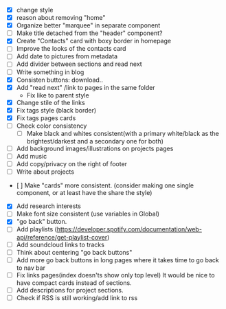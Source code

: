 - [X] change style
- [X] reason about removing "home"
- [X] Organize better "marquee" in separate component
- [ ] Make title detached from the "header" component?
- [X] Create "Contacts" card with boxy border in homepage
- [ ] Improve the looks of the contacts card
- [ ] Add date to pictures from metadata
- [ ] Add divider between sections and read next
- [ ] Write something in blog
- [X] Consisten buttons: download..
- [X] Add "read next" /link to pages in the same folder
  - Fix like to parent style
- [X] Change stile of the links
- [X] Fix tags style (black border)
- [X] Fix tags pages cards
- [ ] Check color consistency
  - [ ] Make black and whites consistent(with a primary white/black as the brightest/darkest and a secondary one for both)
- [ ] Add background images/illustrations on projects pages
- [ ] Add music
- [ ] Add copy/privacy on the right of footer
- [ ] Write about projects
- [ ] Make "cards" more consistent. (consider making one single component, or at least have the share the style)
- [X] Add research interests
- [ ] Make font size consistent (use variables in Global)
- [X] "go back" button.
- [ ] Add playlists (https://developer.spotify.com/documentation/web-api/reference/get-playlist-cover)
- [ ] Add soundcloud links to tracks
- [ ] Think about centering "go back buttons"
- [ ] Add more go back buttons in long pages where it takes time to go back to nav bar
- [ ] Fix links pages(index doesn'ts show only top level) It would be nice to have compact cards instead of sections.
- [ ] Add descriptions for project sections.
- [ ] Check if RSS is still working/add link to rss
